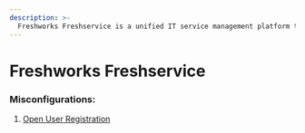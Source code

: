 ```yaml
---
description: >-
  Freshworks Freshservice is a unified IT service management platform to help power the internal work of businesses such as a ticketing system, KB and other services for employees.
---
```


# Freshworks Freshservice

### Misconfigurations:

1. [Open User Registration](open-user-registration.md)